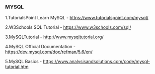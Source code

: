 ### MYSQL

1.TutorialsPoint Learn MySQL - https://www.tutorialspoint.com/mysql/

2.W3Schools SQL Tutorial - https://www.w3schools.com/sql/

3.MySQLTutorial - http://www.mysqltutorial.org/

4.MySQL Official Documentation - https://dev.mysql.com/doc/refman/5.6/en/

5.MySQL Basics - https://www.analysisandsolutions.com/code/mysql-tutorial.htm

